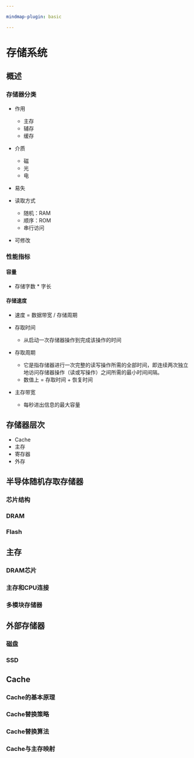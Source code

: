 ```yaml
---

mindmap-plugin: basic

---
```


# 存储系统

## 概述

### 存储器分类

- 作用
  - 主存
  - 辅存
  - 缓存


- 介质
  - 磁
  - 光
  - 电

- 易失
- 读取方式
  - 随机：RAM
  - 顺序：ROM
  - 串行访问
- 可修改

### 性能指标

#### 容量

- 存储字数 * 字长

#### 存储速度

- 速度 = 数据带宽 / 存储周期
- 存取时间
  - 从启动一次存储器操作到完成该操作的时间

- 存取周期
  - 它是指存储器进行一次完整的读写操作所需的全部时间，即连续两次独立地访问存储器操作（读或写操作）之间所需的最小时间间隔。
  - 数值上 = 存取时间 + 恢复时间
- 主存带宽
  - 每秒进出信息的最大容量

## 存储器层次

- Cache
- 主存
- 寄存器
- 外存

## 半导体随机存取存储器
### 芯片结构



### DRAM



### Flash



## 主存



### DRAM芯片



### 主存和CPU连接



### 多模块存储器



## 外部存储器



### 磁盘



### SSD





## Cache
### Cache的基本原理



### Cache替换策略



### Cache替换算法



### Cache与主存映射

